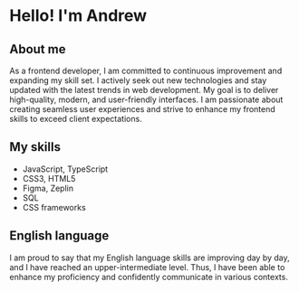 # Hello! I'm Andrew

## About me

As a frontend developer, I am committed to continuous improvement and expanding my skill set. I actively seek out new technologies and stay updated with the latest trends in web development. My goal is to deliver high-quality, modern, and user-friendly interfaces. I am passionate about creating seamless user experiences and strive to enhance my frontend skills to exceed client expectations.

## My skills

* JavaScript, TypeScript
* CSS3, HTML5
* Figma, Zeplin
* SQL
* CSS frameworks

## English language

I am proud to say that my English language skills are improving day by day, and I have reached an upper-intermediate level. Thus, I have been able to enhance my proficiency and confidently communicate in various contexts.